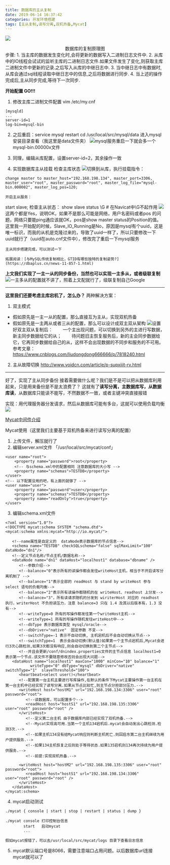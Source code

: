 ```yaml
---
title: 数据库的主从复制
date: 2019-06-14 16:37:42
categories: 开发环境搭建
tags: [主从复制,读写分离,双机热备,Mycat]
---
```


![](数据库的主从复制/masterslave.png)
<center>数据库的复制原理图</center><!--more-->步骤:
1. 当主库的数据发生变化时,会将更新的数据写入二进制日志文件中.
2. 从库中的IO线程会试试的监听主库的二进制日志文件.如果文件发生了变化,则获取主库二进制文件中更新的记录.之后写入从库的中继日志中.
3. 当中继日志中有数据时,从库会通过sql线程读取中继日志中的信息,之后将数据进行同步.
4. 当上述的操作完成后,主从同步完成,等待下一次同步.


**开始配置 GO!!!**
1. 修改主库二进制文件配置
vim /etc/my.cnf
```
[mysqld]
...
server-id=1
log-bin=mysql-bin
```
2. 之后重启：service mysql restart
cd /usr/local/src/mysql/data 进入mysql安装目录查看（我这里是data文件夹）
![](数据库的主从复制/mysql-bin.png)mysql服务重启一下就会多一个mysql-bin.00000x文件

3. 同理，编辑从库配置，设置server-id=2，其余操作一致

4. 实现数据库主从挂载
检查主库状态
![](数据库的主从复制/masterstatus.png)切换到从库，执行挂载指令：
```
change master to master_host="192.168.198.134", master_port=3306, master_user="root", master_password="root", master_log_file="mysql-bin.000002", master_log_pos=120;
```
	开启主从服务：
start slave;
检查主从状态：
show slave status \G     # 在Navicat中\G不起作用
![](数据库的主从复制/slavestatus.png)这两个都是Yes，说明OK，如果不是那么可能是网络，用户名密码或者pos 的问题，网络只要能ping通应该就OK，pos是show master status的Position的值。这里我一开始配的时候，Slave_IO_Running是No，原因是mysql有个uuid，这是唯一标识，而我的从机是克隆过来的，导致了uuid一样了，所以只要修改一下uuid就行了（uuid在auto.cnf文件中），修改完了重启一下mysql服务

	主从同步搭建完成，可以测试一下

	拓展阅读：[与MySQL传统复制相比，GTID有哪些独特的复制姿势?](https://dbaplus.cn/news-11-857-1.html)

**上文我们实现了一主一从的同步备份，当然也可以实现一主多从，或者级联复制**
![](数据库的主从复制/一主多从.png)一主多从的配置就不讲了，照着上文配就行了，级联复制自己Google
***
**这里我们还要考虑主库宕机了，怎么办？**
两种解决方案：
1. 双主模式
- 假如原先是一主一从的配置，那么直接互为主从，实现双机热备
- 假如原先是一主两从或者三从的配置，那么可以设计成双主双从架构
![](数据库的主从复制/双主双从.png)设置好双主双从复制后：
&emsp;&emsp;一个主出现问题，可以切换到另外的主进行写数据，新主同步数据给它的从；
&emsp;&emsp;待问题旧主恢复服务后，新的主会同步数据给它，它再同步数据给自己的从，这样不会出现数据的不同步和服务的不可用。
参考文章：https://www.cnblogs.com/liudongdong666666/p/7818240.html
2. 主从故障切换
http://www.voidcn.com/article/p-supxiiit-rv.html

***
好了，实现了主从同步备份
接着需要做什么呢？我们是不是可以把从数据库利用起来，只是用来备份是不是太浪费了？
这就有了**读写分离，主数据库写，从数据库读**，从数据库只能读不能写，不然数据不一致，或者主键冲突直接报错

实现：用代理服务器分发请求，然后从数据库可能有多台，这就可以使用负载均衡
![](数据库的主从复制/duxiefenli.png)

[Mycat中间件介绍](http://www.mycat.io/)

Mycat使用（这里我们主要基于双机热备来进行读写分离的配置）
1. 上传文件，解压就行了
2. 编辑server.xml文件 「/usr/local/src/mycat/conf」
```
<user name="root">
    <property name="password">root</property>
    <!-- 与schema.xml中的配置相同 注意数据库的大小写 -->
    <property name="schemas">TESTDB</property>
</user>
<!-- 以下配置没用的吧，有上面的就够了 -->
<user name="user">
    <property name="password">user</property>
    <property name="schemas">TESTDB</property>
    <property name="readOnly">true</property>
</user>
```
3. 编辑schema.xml文件
```
<?xml version="1.0"?>
<!DOCTYPE mycat:schema SYSTEM "schema.dtd">
<mycat:schema xmlns:mycat="http://io.mycat/">
  
   <!--name属性是自定义的  dataNode表示数据库的节点信息-->
   <schema name="TESTDB" checkSQLschema="false" sqlMaxLimit="100" dataNode="dn1"/>
   <!--定义节点名称/节点主机/数据名称-->
   <dataNode name="dn1" dataHost="localhost1" database="dbname" />
      <!--参数介绍-->
      <!--balance="0"表示所有的读操作都会发往writeHost主机，相当于不开启读写分离机制了 -->
      <!--balance="1"表示全部的 readHost 与 stand by writeHost 参与 select 语句的负载均衡-->
	  <!--balance="2"表示所有读操作都随机的在 writeHost、readhost 上分发-->
	  <!--balance="3"，所有读请求随机的分发到 wiriterHost 对应的 readhost 执行，writerHost 不负担读压力，注意 balance=3 只在 1.4 及其以后版本有，1.3 没有-->
      <!--writeType=0 所有的写操作都发往第一个writeHost主机-->
      <!--writeType=1 所有的写操作随机发往writeHost中-->
      <!--dbType 表示数据库类型 mysql/oracle-->
      <!--dbDriver="native"  固定参数 不变-->
      <!--switchType=-1 表示不自动切换, 主机宕机后不会自动切换从节点-->
      <!--switchType=1  表示会自动切换(默认值)如果第一个主节点宕机后,Mycat会进行3次心跳检测,如果3次都没有响应,则会自动切换到第二个主节点-->
      <!--并且会更新/conf/dnindex.properties文件的主节点信息 localhost1=0 表示第一个节点.该文件不要随意修改否则会出现大问题-->
   <dataHost name="localhost1" maxCon="1000" minCon="10" balance="1"
           writeType="0" dbType="mysql" dbDriver="native" switchType="1"  slaveThreshold="100">
      <heartbeat>select user()</heartbeat>
      <!--配置第一台主机主要进行写库操作,在默认的条件下Mycat主要操作第一台主机在第一台主机中已经实现了读写分离.如果从节点比较忙,则主节点分担部分压力.-->
      <writeHost host="hostM1" url="192.168.198.134:3306" user="root" password="root">
         <!--读数据库，可以配置多个-->
         <readHost host="hostS1" url="192.168.198.135:3306" user="root" password="root" />   
      </writeHost>
         <!--定义第二台主机 由于数据库内部已经实现了双机热备.-->
         <!--Mycat实现高可用.当第一个主机134宕机后.mycat会自动发出心跳检测.检测3次.-->
         <!--如果主机134没有给Mycat响应则判断主机死亡.则回启东第二台主机继续为用户提供服务.-->
         <!--如果134主机恢复之后则处于等待状态.如果135宕机则134再次持续为用户提供服务.-->
         <!--前提:实现双机热备.-->
     
      <writeHost host="hostM2" url="192.168.198.135:3306" user="root" password="root">
         <readHost host="hostS1" url="192.168.198.134:3306" user="root" password="root" />
      </writeHost>
   </dataHost>
</mycat:schema>
```
4. mycat启动测试
```
./mycat { console | start | stop | restart | status | dump }

./mycat console 打印控制台信息
        start   启动mycat
        ...
```

	假如mycat报错了，可以去/usr/local/src/mycat/logs 目录下查看日志信息
5. mycat默认端口号是8066，需要注意端口占用问题。以后数据库url连接mycat就可以了









